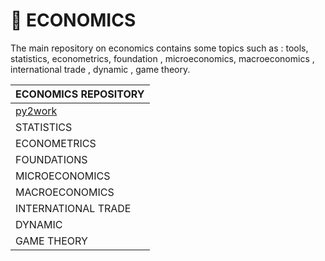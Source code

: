 # :game_die: ECONOMICS 
The main repository on economics contains some topics such as : tools, statistics, econometrics, foundation , microeconomics, macroeconomics , international trade , dynamic , game theory.


ECONOMICS REPOSITORY |
------------ |
[py2work](https://github.com/Ratarca/py2work-ECON) |
STATISTICS |
ECONOMETRICS |
FOUNDATIONS |
MICROECONOMICS |
MACROECONOMICS |
INTERNATIONAL TRADE |
DYNAMIC |
GAME THEORY |
